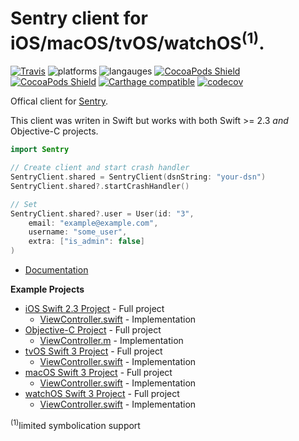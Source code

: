 # Sentry client for iOS/macOS/tvOS/watchOS<sup>(1)</sup>.

[![Travis](https://img.shields.io/travis/getsentry/sentry-swift.svg?maxAge=2592000)](https://travis-ci.org/getsentry/sentry-swift)
![platforms](https://img.shields.io/badge/platforms-iOS%20%7C%20tvOS%20%7C%20OSX-333333.svg)
![langauges](https://img.shields.io/badge/languages-Swift%20%7C%20ObjC-333333.svg)
[![CocoaPods Shield](https://img.shields.io/cocoapods/v/Sentry.svg)](https://cocoapods.org/pods/Sentry)
[![CocoaPods Shield](https://img.shields.io/cocoapods/dt/Sentry.svg)](https://cocoapods.org/pods/Sentry)
[![Carthage compatible](https://img.shields.io/badge/Carthage-compatible-4BC51D.svg?style=flat)](https://github.com/Carthage/Carthage)
[![codecov](https://codecov.io/gh/getsentry/sentry-swift/branch/master/graph/badge.svg)](https://codecov.io/gh/getsentry/sentry-swift)

Offical client for [Sentry](https://www.sentry.io/).

This client was writen in Swift but works with both Swift >= 2.3 *and* Objective-C projects.

```swift
import Sentry

// Create client and start crash handler
SentryClient.shared = SentryClient(dsnString: "your-dsn")
SentryClient.shared?.startCrashHandler()

// Set
SentryClient.shared?.user = User(id: "3",
	email: "example@example.com",
	username: "some_user",
	extra: ["is_admin": false]
)
```

- [Documentation](https://docs.sentry.io/clients/cocoa/)

**Example Projects**

- [iOS Swift 2.3 Project](/Examples/SwiftExample) - Full project
  - [ViewController.swift](/Examples/SwiftExample/SwiftExample/ViewController.swift) - Implementation
- [Objective-C Project](/Examples/ObjCExample) - Full project
  - [ViewController.m](/Examples/ObjCExample/ObjCExample/ViewController.m) - Implementation
- [tvOS Swift 3 Project](/Examples/SwiftTVOSExample) - Full project
  - [ViewController.swift](/Examples/SwiftTVOSExample/SwiftTVOSExample/ViewController.swift) - Implementation
- [macOS Swift 3 Project](/Examples/MacExample) - Full project
  - [ViewController.swift](/Examples/MacExample/MacExample/ViewController.swift) - Implementation
- [watchOS Swift 3 Project](/Examples/SwiftWatchOSExample) - Full project
  - [ViewController.swift](/Examples/SwiftWatchOSExample/SwiftWatchOSExample/ViewController.swift) - Implementation

<sup>(1)</sup>limited symbolication support
